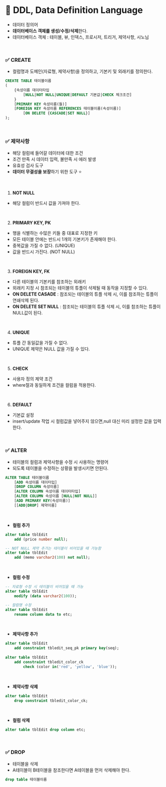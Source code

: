 # 📌 DDL, Data Definition Language
- 데이터 정의어
- **데이터베이스 객체를 생성/수정/삭제**한다.
- 데이터베이스 객체 : 테이블, 뷰, 인덱스, 프로시저, 트리거, 제약사항, 시노님

<br>

### ✅ CREATE
- 컬럼명과 도메인(자료형, 제약사항)을 정의하고, 기본키 및 외래키를 정의한다.
```sql
CREATE TABLE 테이블이름
(
    {속성이름 데이터타입
        [NULL|NOT NULL|UNIQUE|DEFAULT 기본값|CHECK 체크조건]
    }
    [PRIMARY KEY 속성이름(들)]
    [FOREIGN KEY 속성이름 REFERENCES 테이블이름(속성이름)]
        [ON DELETE {CASCADE|SET NULL}]
);
```

<br>

### ✅ 제약사항
- 해당 컬럼에 들어갈 데이터에 대한 조건
- 조건 만족 시 데이터 입력, 불만족 시 에러 발생
- 유효성 검사 도구
- **데이터 무결성을 보장**하기 위한 도구 ⭐

<br>

1. **NOT NULL**
- 해당 컬럼이 반드시 값을 가져야 한다.

<br>

2. **PRIMARY KEY, PK**
- 행을 식별하는 수많은 키들 중 대표로 지정한 키
- 모든 테이블 안에는 반드시 1개의 기본키가 존재해야 한다.
- 중복값을 가질 수 없다. (UNIQUE)
- 값을 반드시 가진다. (NOT NULL)

<br>

3. **FOREIGN KEY, FK**
- 다른 테이블의 기본키를 참조하는 외래키
- 외래키 지정 시 참조되는 테이블의 튜플이 삭제될 때 동작을 지정할 수 있다.
- **ON DELETE CASADE** : 참조되는 테이블의 튜플 삭제 시, 이를 참조하는 튜플이 연쇄삭제 된다.
- **ON DELETE SET NULL** : 참조되는 테이블의 튜플 삭제 시,  이를 참조하는 튜플이 NULL값이 된다.

<br>

4. **UNIQUE**
- 튜플 간 동일값을 가질 수 없다.
- UNIQUE 제약은 NULL 값을 가질 수 있다.

<br>

5. **CHECK**
- 사용자 정의 제약 조건
- where절과 동일하게 조건을 컬럼을 적용한다.

<br>

6. **DEFAULT**
- 기본값 설정
- insert/update 작업 시 컬럼값을 넣어주지 않으면,null 대신 미리 설정한 값을 입력한다.

<br>

### ✅ ALTER
- 테이블의 컬럼과 제약사항을 수정 시 사용하는 명령어
- 되도록 테이블을 수정하는 상황을 발생시키면 안된다.
```sql
ALTER TABLE 테이블이름
    [ADD 속성이름 데이터입]
    [DROP COLUMN 속성이름]
    [ALTER COLUMN 속성이름 데이터타입]
    [ALTER COLUMN 속성이름 [NULL|NOT NULL]]
    [ADD PRIMARY KEY(속성이름)]
    [[ADD|DROP] 제약이름]
```
<br>

- **컬럼 추가**
```sql
alter table tblEdit 
    add (price number null);

-- NOT NULL 제약 추가는 테이블이 비어있을 때 가능함
alter table tblEdit
    add (memo varchar2(100) not null);
```

<br>

- **컬럼 수정**
```sql
-- 자료형 수정 시 테이블이 비어있을 때 가능
alter table tblEdit
    modify (data varchar2(100));

-- 컬럼명 수정
alter table tblEdit
    rename column data to etc;
```

<br>

- **제약사항 추가**
```sql
alter table tblEdit
    add constraint tbledit_seq_pk primary key(seq);
    
alter table tblEdit
    add constraint tbledit_color_ck
        check (color in('red', 'yellow', 'blue'));
```

<br>

- **제약사항 삭제**
```sql
alter table tblEdit
    drop constraint tbledit_color_ck;
```

<Br>

- **컬럼 삭제**
```sql
alter table tblEdit drop column etc;
```

<br>

### ✅ DROP
- 테이블을 삭제
- A테이블이 B테이블을 참조한다면 A테이블을 먼저 삭제해야 한다.
```sql
drop table 테이블이름
```